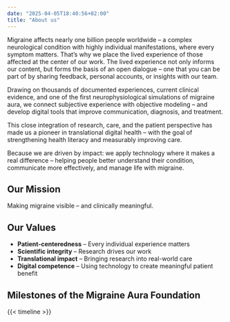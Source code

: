 ```yaml
---
date: "2025-04-05T18:40:56+02:00"
title: "About us"
---
```


Migraine affects nearly one billion people worldwide – a complex neurological condition with highly individual manifestations, where every symptom matters. That’s why we place the lived experience of those affected at the center of our work. The lived experience not only informs our content, but forms the basis of an open dialogue – one that you can be part of by sharing feedback, personal accounts, or insights with our team.

Drawing on thousands of documented experiences, current clinical evidence, and one of the first neurophysiological simulations of migraine aura, we connect subjective experience with objective modeling – and develop digital tools that improve communication, diagnosis, and treatment.

This close integration of research, care, and the patient perspective has made us a pioneer in translational digital health – with the goal of strengthening health literacy and measurably improving care.

Because we are driven by impact: we apply technology where it makes a real difference – helping people better understand their condition, communicate more effectively, and manage life with migraine.

## Our Mission

Making migraine visible – and clinically meaningful.

## Our Values

- **Patient-centeredness** – Every individual experience matters
- **Scientific integrity** – Research drives our work
- **Translational impact** – Bringing research into real-world care
- **Digital competence** – Using technology to create meaningful patient benefit

## Milestones of the Migraine Aura Foundation

{{< timeline >}}
